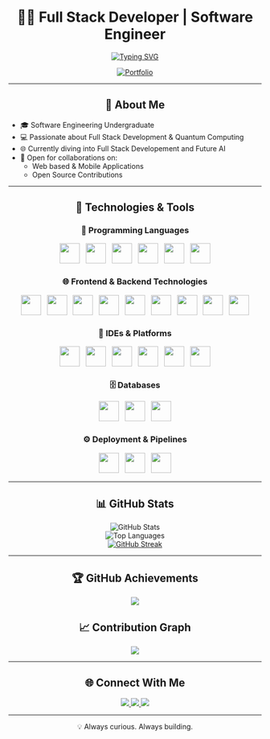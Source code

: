 <div align="center">

# 👨‍💻 Full Stack Developer | Software Engineer

[![Typing SVG](https://readme-typing-svg.demolab.com?font=Fira+Code&center=true&pause=1000&color=00F7FF&width=500&lines=Full+Stack+Developer;Software+Engineer;Always+Learning+and+Building)](https://git.io/typing-svg)

[![Portfolio](https://img.shields.io/badge/Portfolio-nirusan--hariharan-000?style=for-the-badge&logo=vercel&logoColor=white)](https://nirusan-hariharan.vercel.app/)

</div>

---

## <div align="center">💫 About Me</div>

- 🎓 Software Engineering Undergraduate  
- 💻 Passionate about Full Stack Development & Quantum Computing
- 🌐 Currently diving into Full Stack Developement and Future AI
- 🤝 Open for collaborations on:
  - Web based & Mobile Applications
  - Open Source Contributions

---

## <div align="center">🚀 Technologies & Tools</div>

### <div align="center">🧠 Programming Languages</div>
<p align="center">
  <img src="https://cdn.jsdelivr.net/gh/devicons/devicon/icons/java/java-original.svg" width="40"/>&nbsp;&nbsp;
  <img src="https://cdn.jsdelivr.net/gh/devicons/devicon/icons/python/python-original.svg" width="40"/>&nbsp;&nbsp;
  <img src="https://cdn.jsdelivr.net/gh/devicons/devicon/icons/r/r-original.svg" width="40"/>&nbsp;&nbsp;
  <img src="https://cdn.jsdelivr.net/gh/devicons/devicon/icons/bash/bash-original.svg" width="40"/>&nbsp;&nbsp;
  <img src="https://cdn.jsdelivr.net/gh/devicons/devicon/icons/typescript/typescript-original.svg" width="40"/>&nbsp;&nbsp;
  <img src="https://cdn.jsdelivr.net/gh/devicons/devicon/icons/javascript/javascript-original.svg" width="40"/>
</p>

### <div align="center">🌐 Frontend & Backend Technologies</div>
<p align="center">
  <img src="https://cdn.jsdelivr.net/gh/devicons/devicon/icons/react/react-original.svg" width="40"/>&nbsp;&nbsp;
  <img src="https://cdn.jsdelivr.net/gh/devicons/devicon/icons/angularjs/angularjs-original.svg" width="40"/>&nbsp;&nbsp;
  <img src="https://cdn.jsdelivr.net/gh/devicons/devicon/icons/vuejs/vuejs-original.svg" width="40"/>&nbsp;&nbsp;
  <img src="https://cdn.jsdelivr.net/gh/devicons/devicon/icons/html5/html5-original.svg" width="40"/>&nbsp;&nbsp;
  <img src="https://cdn.jsdelivr.net/gh/devicons/devicon/icons/css3/css3-original.svg" width="40"/>&nbsp;&nbsp;
  <img src="https://cdn.jsdelivr.net/gh/devicons/devicon/icons/spring/spring-original.svg" width="40"/>&nbsp;&nbsp;
  <img src="https://cdn.jsdelivr.net/gh/devicons/devicon/icons/nodejs/nodejs-original.svg" width="40"/>&nbsp;&nbsp;
  <img src="https://cdn.jsdelivr.net/gh/devicons/devicon/icons/fastapi/fastapi-original.svg" width="40"/>&nbsp;&nbsp;
  <img src="https://cdn.jsdelivr.net/gh/devicons/devicon/icons/flask/flask-original.svg" width="40"/>
</p>

### <div align="center">🧰 IDEs & Platforms</div>
<p align="center">
  <img src="https://cdn.jsdelivr.net/gh/devicons/devicon/icons/jetbrains/jetbrains-original.svg" width="40"/>&nbsp;&nbsp;
  <img src="https://cdn.jsdelivr.net/gh/devicons/devicon/icons/pycharm/pycharm-original.svg" width="40"/>&nbsp;&nbsp;
  <img src="https://cdn.jsdelivr.net/gh/devicons/devicon/icons/unity/unity-original.svg" width="40"/>&nbsp;&nbsp;
  <img src="https://cdn.jsdelivr.net/gh/devicons/devicon/icons/unrealengine/unrealengine-original.svg" width="40"/>&nbsp;&nbsp;
  <img src="https://cdn.jsdelivr.net/gh/devicons/devicon/icons/jupyter/jupyter-original.svg" width="40"/>&nbsp;&nbsp;
  <img src="https://cdn.jsdelivr.net/gh/devicons/devicon/icons/kaggle/kaggle-original.svg" width="40"/>
</p>

### <div align="center">🗄️ Databases</div>
<p align="center">
  <img src="https://cdn.jsdelivr.net/gh/devicons/devicon/icons/mysql/mysql-original.svg" width="40"/>&nbsp;&nbsp;
  <img src="https://cdn.jsdelivr.net/gh/devicons/devicon/icons/mongodb/mongodb-original.svg" width="40"/>&nbsp;&nbsp;
  <img src="https://cdn.jsdelivr.net/gh/devicons/devicon/icons/redis/redis-original.svg" width="40"/>
</p>

### <div align="center">⚙️ Deployment & Pipelines</div>
<p align="center">
  <img src="https://cdn.jsdelivr.net/gh/devicons/devicon/icons/docker/docker-original.svg" width="40"/>&nbsp;&nbsp;
  <img src="https://cdn.jsdelivr.net/gh/devicons/devicon/icons/jenkins/jenkins-original.svg" width="40"/>&nbsp;&nbsp;
  <img src="https://cdn.jsdelivr.net/gh/devicons/devicon/icons/apachekafka/apachekafka-original.svg" width="40"/>
</p>

---

## <div align="center">📊 GitHub Stats</div>
<div align="center">

![GitHub Stats](https://github-readme-stats.vercel.app/api?username=Nirusan03&show_icons=true&theme=tokyonight&hide_border=true&include_all_commits=true)  
![Top Languages](https://github-readme-stats.vercel.app/api/top-langs/?username=Nirusan03&layout=compact&theme=tokyonight&hide_border=true)  
[![GitHub Streak](https://github-readme-streak-stats.herokuapp.com/?user=Nirusan03&theme=tokyonight&hide_border=true)](https://git.io/streak-stats)

</div>

---

## <div align="center">🏆 GitHub Achievements</div>
<p align="center">
  <img src="https://github-profile-trophy.vercel.app/?username=Nirusan03&theme=algolia&no-frame=true&row=1&column=7" />
</p>

## <div align="center">📈 Contribution Graph</div>
<p align="center">
  <img src="https://github-readme-activity-graph.vercel.app/graph?username=Nirusan03&theme=dracula&hide_border=true" />
</p>

---

## <div align="center">🌐 Connect With Me</div>
<p align="center">
  <a href="https://www.linkedin.com/in/nirusan-hariharan-447463214/">
    <img src="https://img.shields.io/badge/LinkedIn-0077B5?style=for-the-badge&logo=linkedin&logoColor=white"/>
  </a>
  <a href="https://github.com/Nirusan03">
    <img src="https://img.shields.io/badge/GitHub-181717?style=for-the-badge&logo=github&logoColor=white"/>
  </a>
  <a href="mailto:nirusan.hariharan350@gmail.com">
    <img src="https://img.shields.io/badge/Email-D14836?style=for-the-badge&logo=gmail&logoColor=white"/>
  </a>
</p>

---

<div align="center">
💡 Always curious. Always building.
</div>
